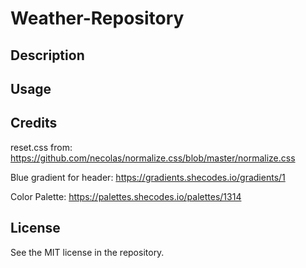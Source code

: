 # Weather-Repository

## Description

## Usage

## Credits

reset.css from:
https://github.com/necolas/normalize.css/blob/master/normalize.css

Blue gradient for header:
https://gradients.shecodes.io/gradients/1

Color Palette:
https://palettes.shecodes.io/palettes/1314

## License
See the MIT license in the repository.



